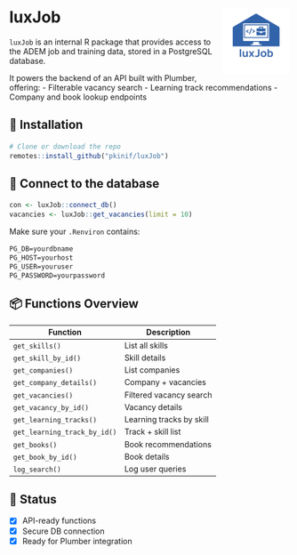 
<!-- README.md is generated from README.Rmd. Please edit that file -->

# luxJob <img src="man/figures/logo.png" align="right" height="120" />

`luxJob` is an internal R package that provides access to the ADEM job
and training data, stored in a PostgreSQL database.

It powers the backend of an API built with Plumber, offering: -
Filterable vacancy search - Learning track recommendations - Company and
book lookup endpoints

## 🚀 Installation

``` r
# Clone or download the repo
remotes::install_github("pkinif/luxJob")
```

## 🔌 Connect to the database

``` r
con <- luxJob::connect_db()
vacancies <- luxJob::get_vacancies(limit = 10)
```

Make sure your `.Renviron` contains:

    PG_DB=yourdbname
    PG_HOST=yourhost
    PG_USER=youruser
    PG_PASSWORD=yourpassword

## 📦 Functions Overview

| Function                     | Description              |
|------------------------------|--------------------------|
| `get_skills()`               | List all skills          |
| `get_skill_by_id()`          | Skill details            |
| `get_companies()`            | List companies           |
| `get_company_details()`      | Company + vacancies      |
| `get_vacancies()`            | Filtered vacancy search  |
| `get_vacancy_by_id()`        | Vacancy details          |
| `get_learning_tracks()`      | Learning tracks by skill |
| `get_learning_track_by_id()` | Track + skill list       |
| `get_books()`                | Book recommendations     |
| `get_book_by_id()`           | Book details             |
| `log_search()`               | Log user queries         |

## 🧪 Status

- [x] API-ready functions
- [x] Secure DB connection
- [x] Ready for Plumber integration
